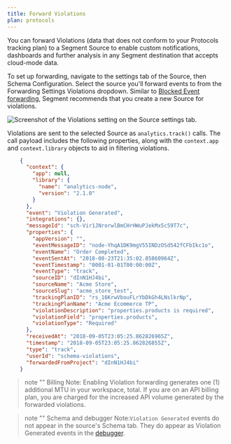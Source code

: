 ```yaml
---
title: Forward Violations
plan: protocols
---
```


You can forward Violations (data that does not conform to your Protocols tracking plan) to a Segment Source to enable custom notifications, dashboards and further analysis in any Segment destination that accepts cloud-mode data. 

To set up forwarding, navigate to the settings tab of the Source, then Schema Configuration. Select the source you'll forward events to from the Forwarding Settings Violations dropdown. Similar to [Blocked Event forwarding](/docs/protocols/enforce/forward-blocked-events/), Segment recommends that you create a new Source for violations.

![Screenshot of the Violations setting on the Source settings tab.](../images/violation_forwarding.png)


Violations are sent to the selected Source as `analytics.track()` calls. The call payload includes the following properties, along with the `context.app` and `context.library` objects to aid in filtering violations.

```json
    {
      "context": {
        "app": null,
        "library": {
          "name": "analytics-node",
          "version": "2.1.0"
        }
      },
      "event": "Violation Generated",
      "integrations": {},
      "messageId": "sch-Vir1JNrorwlBmCHrHWuPJekMx5c59T7c",
      "properties": {
        "appVersion": "",
        "eventMessageID": "node-YhqA1DK9mgV55INDzOSd542fCFbIkc1o",
        "eventName": "Order Completed",
        "eventSentAt": "2018-08-23T21:35:02.85860964Z",
        "eventTimestamp": "0001-01-01T00:00:00Z",
        "eventType": "track",
        "sourceID": "dInN1HJ4bi",
        "sourceName": "Acme Store",
        "sourceSlug": "acme_store_test",
        "trackingPlanID": "rs_16KrwVbouFLrYbDkGh4LNslkrNp",
        "trackingPlanName": "Acme Ecommerce TP",
        "violationDescription": "properties.products is required",
        "violationField": "properties.products",
        "violationType": "Required"
      },
      "receivedAt": "2018-09-05T23:05:25.862826965Z",
      "timestamp": "2018-09-05T23:05:25.862826855Z",
      "type": "track",
      "userId": "schema-violations",
      "forwardedFromProject": "dInN1HJ4bi"
    }
```

> note ""
> Billing Note: Enabling Violation forwarding generates one (1) additional MTU in your workspace, total. If you are on an API billing plan, you are charged for the increased API volume generated by the forwarded violations.

> note ""
> Schema and debugger Note:`Violation Generated` events do not appear in the source's Schema tab. They do appear as Violation Generated events in the [debugger](/docs/connections/sources/debugger/).
